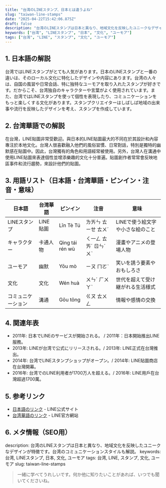```yaml
---
title: "台湾のLINEスタンプ、日本とは違うよね"
slug: "taiwan-line-stamps"
date: "2025-04-22T15:42:06.875Z"
draft: false
description: "台湾のLINEスタンプは日本と異なり、地域文化を反映したユニークなデザインが特徴です。台湾のコミュニケーションスタイルも解説。"
keywords: ["台湾", "LINEスタンプ", "日本", "文化", "ユーモア"]
tags: ["台湾", "LINE", "スタンプ", "文化", "ユーモア"]
---
```


## 1. 日本語の解説
台湾ではLINEスタンプがとても人気があります。日本のLINEスタンプと一番の違いは、そのローカル文化に特化したデザインや内容にあります。台湾の人々は、自国の風習や日常会話、特に独特なユーモアを取り入れたスタンプが好きです。だからこそ、台湾独自のキャラクターや言葉がよく使用されています。また、台湾ではLINEスタンプを使って個性を表現したり、コミュニケーションをもっと楽しくする文化があります。スタンプクリエイターはしばしば地域の出来事や流行を反映したデザインを考え、スタンプを作成しています。

## 2. 台湾華語での解説  
在台灣，LINE貼圖非常受歡迎。與日本的LINE貼圖最大的不同在於其設計和內容專注於本地文化。台灣人很喜歡融入他們的風俗習慣、日常對話，特別是獨特的幽默感在貼圖中。因此，台灣獨有的角色和用語經常被使用。另外，台灣人在溝通中使用LINE貼圖來表達個性並增添樂趣的文化十分普遍。貼圖創作者常常會反映地區事件和流行趨勢，來設計他們的貼圖。

## 3. 用語リスト（日本語・台湾華語・ピンイン・注音・意味）

| 日本語       | 台湾華語     | ピンイン       | 注音       | 意味                           |
|--------------|-------------|---------------|-----------|--------------------------------|
| LINEスタンプ | LINE貼圖    | Līn Tè Tú     | ㄌㄞㄣ ㄊㄧㄝ ㄊㄨˊ | LINEで使う絵文字や小さな絵のこと |
| キャラクター | 卡通人物    | Qìng tái rén wù | ㄑ一ㄥ ㄊㄞˊ ㄖㄣˊ ㄨˋ  | 漫畫やアニメの登場人物       |
| ユーモア     | 幽默        | Yōu mò        | ㄧㄡ ㄇㄛˋ | 笑いを誘う要素やおもしろさ   |
| 文化         | 文化        | Wén huà       | ㄨㄣˊ ㄏㄨㄚˋ | 世代を超えて受け継がれる生活様式  |
| コミュニケーション | 溝通      | Gōu tōng          | ㄍㄡ ㄊㄨㄥ | 情報や感情の交換             |

## 4. 関連年表

- 2011年: 日本でLINEのサービスが開始される。 / 2011年：日本開始推出LINE服務。
- 2013年: LINEが台湾で公式にリリースされる。/ 2013年: LINE正式在台灣推出。
- 2014年: 台湾でLINEスタンプショップがオープン。/ 2014年: LINE貼圖商店在台灣開幕。
- 2016年: 台湾でのLINE利用者が1700万人を超える。/ 2016年: LINE用戶在台灣超過1700萬。

## 5. 参考リンク  
- [日本語のリンク](https://line.me/ja/) - LINE公式サイト  
- [台湾華語のリンク](https://line.me/zh-hant/) - LINE官方網站

## 6. メタ情報（SEO用） 
description: 台湾のLINEスタンプは日本と異なり、地域文化を反映したユニークなデザインが特徴です。台湾のコミュニケーションスタイルも解説。
keywords: 台湾, LINEスタンプ, 日本, 文化, ユーモア
tags: 台湾, LINE, スタンプ, 文化, ユーモア
slug: taiwan-line-stamps

>一緒に学べてうれしいです。何か他に知りたいことがあれば、いつでも聞いてくださいね。